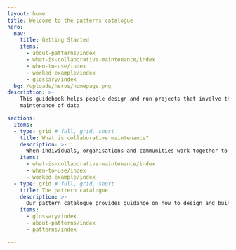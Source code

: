 ```yaml
---
layout: home
title: Welcome to the patterns catalogue
hero:
  nav:
    title: Getting Started
    items:
      - about-patterns/index
      - what-is-collaborative-maintenance/index
      - when-to-use/index
      - worked-example/index      
      - glossary/index
  bg: /uploads/heros/homepage.png  
description: >- 
    This guidebook helps people design and run projects that involve the collaborative 
    maintenance of data

sections:
  items:
  - type: grid # full, grid, short
    title: What is collaborative maintenance?
    description: >-
      When individuals, organisations and communities work together to collect and maintaining shared data assets this is described as collaborative data maintenance.
    items:
      - what-is-collaborative-maintenance/index
      - when-to-use/index
      - worked-example/index
  - type: grid # full, grid, short
    title: The pattern catalogue
    description: >-
      Our pattern catalogue provides guidance on how to design and build products and services that use collaborative maintenance
    items:
      - glossary/index
      - about-patterns/index
      - patterns/index

---
```

